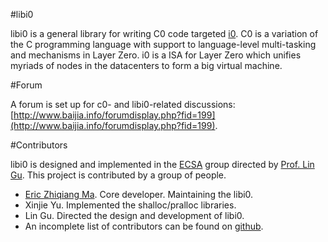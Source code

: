 #libi0

libi0 is a general library for writing C0 code targeted [i0](http://www.lazero.net/). C0 is a variation of the C programming language with support to language-level multi-tasking and mechanisms in Layer Zero. i0 is a ISA for Layer Zero which unifies myriads of nodes in the datacenters to form a big virtual machine.

#Forum

A forum is set up for c0- and libi0-related discussions: [http://www.baijia.info/forumdisplay.php?fid=199](http://www.baijia.info/forumdisplay.php?fid=199).

#Contributors

libi0 is designed and implemented in the [ECSA](http://www.cse.ust.hk/~lingu/ecsa/) group directed by [Prof. Lin Gu](http://www.cse.ust.hk/~lingu/). This project is contributed by a group of people.

* [Eric Zhiqiang Ma](http://www.ericzma.com/homepage/). Core developer. Maintaining the libi0.
* Xinjie Yu. Implemented the shalloc/pralloc libraries.
* Lin Gu. Directed the design and development of libi0.
* An incomplete list of contributors can be found on [github](https://github.com/layerzero/libi0/graphs/contributors).
